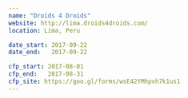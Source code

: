 ```yaml
---
name: "Droids 4 Droids"
website: http://lima.droids4droids.com/
location: Lima, Peru

date_start: 2017-09-22
date_end:   2017-09-22

cfp_start: 2017-08-01  
cfp_end:   2017-08-31
cfp_site: https://goo.gl/forms/wsE42YMhpvh7k1us1
---
```

